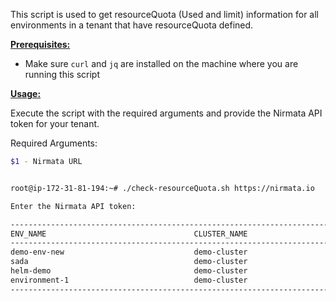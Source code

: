 This script is used to get resourceQuota (Used and limit) information for all environments in a tenant that have resourceQuota defined. 

<ins>**Prerequisites:**</ins>

- Make sure `curl` and `jq` are installed on the machine where you are running this script

<ins>**Usage:**</ins>

Execute the script with the required arguments and provide the Nirmata API token for your tenant. 

Required Arguments:
```sh
$1 - Nirmata URL
```

```sh

root@ip-172-31-81-194:~# ./check-resourceQuota.sh https://nirmata.io

Enter the Nirmata API token:

------------------------------------------------------------------------------------------------------------------------
ENV_NAME                                 CLUSTER_NAME                   CPU_LIMIT  CPU_USED   MEMORY_LIMIT    MEMORY_USED
------------------------------------------------------------------------------------------------------------------------
demo-env-new                             demo-cluster                   4          500m       8Gi             512Mi
sada                                     demo-cluster                   4          0          8Gi             0
helm-demo                                demo-cluster                   4          0          8Gi             0
environment-1                            demo-cluster                   8          750m       16Gi            768Mi
------------------------------------------------------------------------------------------------------------------------


```
